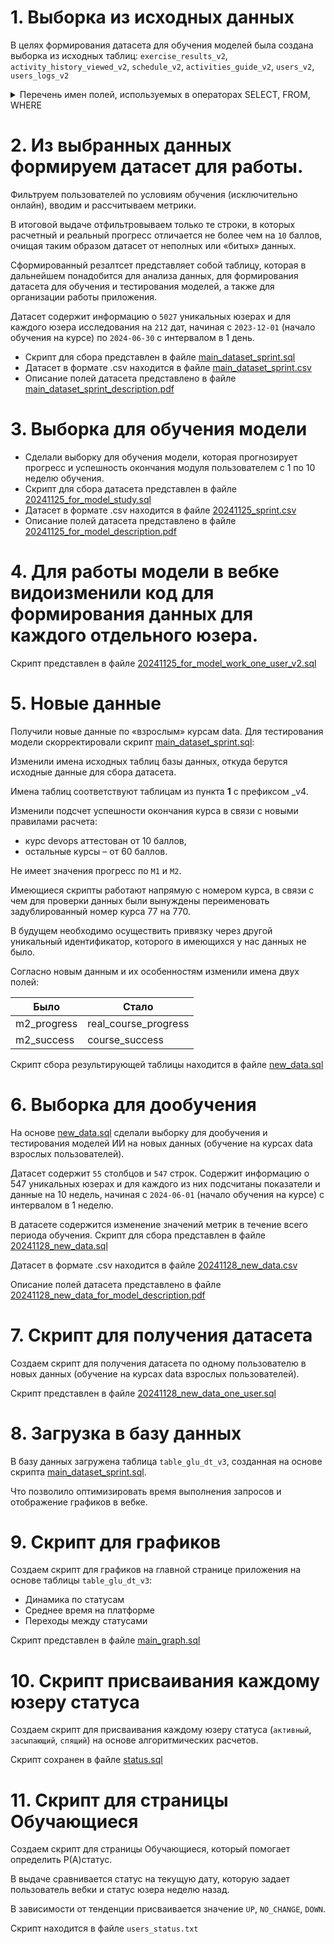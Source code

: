 # 1. Выборка из исходных данных

В целях формирования датасета для обучения моделей была создана выборка из исходных таблиц: `exercise_results_v2`, `activity_history_viewed_v2`, `schedule_v2`, `activities_guide_v2`, `users_v2`, `users_logs_v2`

<details>
<summary>Перечень имен полей, используемых в операторах SELECT, FROM, WHERE</summary>

Cодержится в документе [tables_columns.txt](./docs/tables_columns.txt)

| exercise_results_v2  | Тип использования |
|----------------------|-------------------|
| user_id              | select            |
| activity_id          | select, where     |
| created_at           | select            |
| result               | select            |
| success              | where             |


| activity_history_viewed_v2 | Тип использования |
|----------------------------|-------------------|
| user_id                    | select            |
| page_id                    | select            |
| activity_id                | select            |
| attestation                | select            |
| created_at                 | select            |
| page_type                  | where             |

| schedule_v2  | Тип использования                  |
|--------------|------------------------------------|
| course_id    | select                             |
| date_shown   | select                             |
| activivty_id | where - по этому ключу делаем join |
| type         | where                              |


| activities_guide_v2 | Тип использования                                  |
|---------------------|----------------------------------------------------|
| activity_id         | select, where - выводим поле и делаем по нему join |
| obyaz_priznak       | select                                             |
| att_priznak         | select                                             |

| users_v2    | Тип использования |
|-------------|-------------------|
| user_id     | select, where     |
| course_id   | select            |
| m2_progress | select            |

| users_logs_v2 | Тип использования |
|---------------|-------------------|
| user_id       | select            |
| comment       | where             |

</details>

# 2. Из выбранных данных формируем датасет для работы. 

Фильтруем пользователей по условиям обучения (исключительно онлайн), вводим и рассчитываем метрики. 

В итоговой выдаче отфильтровываем только те строки, в которых расчетный и реальный прогресс отличается не более чем на `10` баллов, очищая таким образом датасет от неполных или «битых» данных. 

Сформированный резалтсет представляет собой таблицу, которая в дальнейшем понадобится для анализа данных, для формирования датасета для обучения и тестирования моделей, а также для организации работы приложения.

Датасет содержит информацию о `5027` уникальных юзерах и для каждого юзера исследования на `212` дат, начиная с `2023-12-01` (начало обучения на курсе) по `2024-06-30` с интервалом в 1 день.

* Скрипт для сбора представлен в файле [main_dataset_sprint.sql](./docs/main_dataset_sprint.sql)
* Датасет в формате .csv находится в файле [main_dataset_sprint.csv](./docs/main_dataset_sprint.csv)
* Описание полей датасета представлено в файле [main_dataset_sprint_description.pdf](./docs/main_dataset_sprint_description.pdf)

# 3. Выборка для обучения модели

* Сделали выборку для обучения модели, которая прогнозирует прогресс и успешность окончания модуля пользователем с 1 по 10 неделю обучения.
* Скрипт для сбора датасета представлен в файле [20241125_for_model_study.sql](./docs/20241125_for_model_study.sql)
* Датасет в формате .csv находится в файле [20241125_sprint.csv](./docs/20241125_sprint.csv)
* Описание полей датасета представлено в файле [20241125_for_model_description.pdf](./docs/20241125_for_model_description.pdf)

# 4. Для работы модели в вебке видоизменили код для формирования данных для каждого отдельного юзера.

Скрипт представлен в файле [20241125_for_model_work_one_user_v2.sql](./docs/20241125_for_model_work_one_user_v2.sql)

# 5. Новые данные

Получили новые данные по «взрослым» курсам data. Для тестирования модели скорректировали скрипт [main_dataset_sprint.sql](./docs/main_dataset_sprint.sql):

Изменили имена исходных таблиц базы данных, откуда берутся исходные данные для сбора датасета. 

Имена таблиц соответствуют таблицам из пункта **1** с префиксом _v4.

Изменили подсчет успешности окончания курса в связи с новыми правилами расчета: 

* курс devops аттестован от 10 баллов, 
* остальные курсы – от 60 баллов. 

Не имеет значения прогресс по `М1` и `М2`.

Имеющиеся скрипты работают напрямую с номером курса, в связи с чем для проверки данных были вынуждены переименовать задублированный номер курса 77 на 770. 

В будущем необходимо осуществить привязку через другой уникальный идентификатор, которого в имеющихся у нас данных не было.

Согласно новым данным и их особенностям изменили имена двух полей:

|Было                 |Стало                |
|---------------------|---------------------|
|m2_progress          |real_course_progress |
|m2_success           |course_success       |

Скрипт сбора результирующей таблицы находится в файле [new_data.sql](./docs/new_data.sql)

# 6. Выборка для дообучения

На основе [new_data.sql](./docs/new_data.sql) сделали выборку для дообучения и тестирования моделей ИИ на новых данных (обучение на курсах data взрослых пользователей).

Датасет содержит `55` столбцов и `547` строк. Содержит информацию о 547 уникальных юзерах и для каждого из них подсчитаны показатели и данные на 10 недель, начиная с `2024-06-01` (начало обучения на курсе) с интервалом в 1 неделю. 

В датасете содержится изменение значений метрик в течение всего периода обучения.
Скрипт для сбора представлен в файле [20241128_new_data.sql](./docs/20241128_new_data.sql)

Датасет в формате .csv находится в файле [20241128_new_data.csv](./docs/20241128_new_data.csv)

Описание полей датасета представлено в файле [20241128_new_data_for_model_description.pdf](./docs/20241128_new_data_for_model_description.pdf)

# 7. Скрипт для получения датасета

Создаем скрипт для получения датасета по одному пользователю в новых данных (обучение на курсах data взрослых пользователей).

Скрипт представлен в файле [20241128_new_data_one_user.sql](./docs/20241128_new_data_one_user.sql)

# 8. Загрузка в базу данных

В базу данных загружена таблица `table_glu_dt_v3`, созданная на основе скрипта  [main_dataset_sprint.sql](./docs/main_dataset_sprint.sql). 

Что позволило оптимизировать время выполнения запросов и отображение графиков в вебке.


# 9. Скрипт для графиков

Создаем скрипт для графиков на главной странице приложения на основе таблицы `table_glu_dt_v3`:

* Динамика по статусам
* Среднее время на платформе
* Переходы между статусами

Скрипт представлен в файле [main_graph.sql](./docs/main_graph.sql)

# 10. Скрипт присваивания каждому юзеру статуса

Создаем скрипт для присваивания каждому юзеру статуса (`активный`, `засыпающий`, `спящий`) на основе алгоритмических расчетов. 

Скрипт сохранен в файле [status.sql](./docs/status.sql)

# 11. Скрипт для страницы Обучающиеся

Создаем скрипт для страницы Обучающиеся, который помогает определить Р(А)статус. 

В выдаче сравнивается статус на текущую дату, которую задает пользователь вебки и статус юзера неделю назад. 

В зависимости от тенденции присваивается значение `UP`, `NO_CHANGE`, `DOWN`. 

Скрипт находится в файле `users_status.txt`